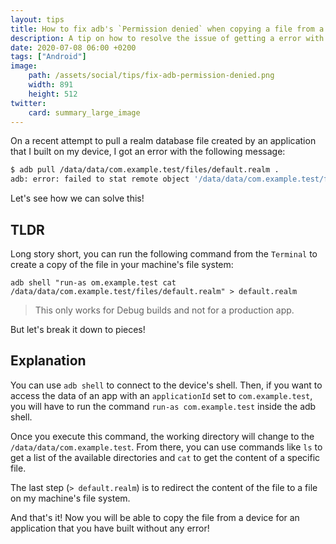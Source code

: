 ```yaml
---
layout: tips
title: How to fix adb's `Permission denied` when copying a file from a device
description: A tip on how to resolve the issue of getting a error with message `Permission denied` when running adb pull.
date: 2020-07-08 06:00 +0200
tags: ["Android"]
image:
    path: /assets/social/tips/fix-adb-permission-denied.png
    width: 891
    height: 512
twitter:
    card: summary_large_image
---
```



On a recent attempt to pull a realm database file created by an application that I built on my device, I got an error with the following message:

```bash
$ adb pull /data/data/com.example.test/files/default.realm .
adb: error: failed to stat remote object '/data/data/com.example.test/files/default.realm': Permission denied
```

Let's see how we can solve this!

## TLDR

Long story short, you can run the following command from the `Terminal` to create a copy of the file in your machine's file system:
```
adb shell "run-as om.example.test cat /data/data/com.example.test/files/default.realm" > default.realm
```

> This only works for Debug builds and not for a production app.

But let's break it down to pieces!


## Explanation

You can use `adb shell` to connect to the device's shell. 
Then, if you want to access the data of an app with an `applicationId` set to `com.example.test`, you will have to run the command `run-as com.example.test` inside the adb shell.


Once you execute this command, the working directory will change to the `/data/data/com.example.test`. From there, you can use commands like `ls` to get a list of the available directories and `cat` to get the content of a specific file.

The last step (`> default.realm`) is to redirect the content of the file to a file on my machine's file system.



And that's it! Now you will be able to copy the file from a device for an application that you have built without any error!

